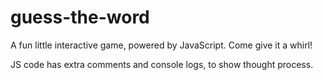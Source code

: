 # guess-the-word

A fun little interactive game, powered by JavaScript.  Come give it a whirl!

JS code has extra comments and console logs, to show thought process.

